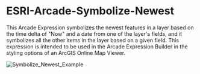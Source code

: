 # ESRI-Arcade-Symbolize-Newest
This Arcade Expression symbolizes the newest features in a layer based on the time delta of "Now" and a date from one of the layer's fields, and it symbolizes all the other items in the layer based on a given field.
This expression is intended to be used in the Arcade Expression Builder in the styling options of an ArcGIS Online Map Viewer. 


![Symbolize_Newest_Example](https://github.com/JD-GEO/ESRI-Arcade-Symbolize-Newest/assets/147362082/4e417b3c-f37a-431f-a83f-25ea7a963e21)
